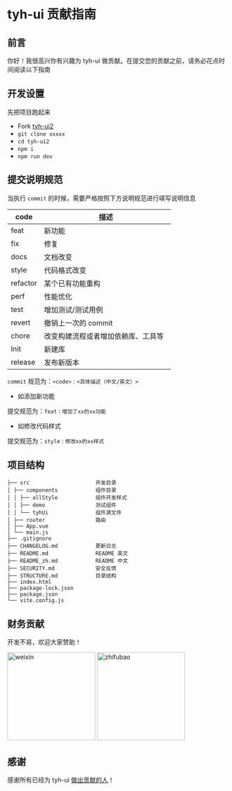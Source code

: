 # tyh-ui 贡献指南

## 前言

你好！我很高兴你有兴趣为 tyh-ui 做贡献。在提交您的贡献之前，请务必花点时间阅读以下指南

## 开发设置

先把项目跑起来

- Fork [tyh-ui2](https://github.com/Tyh2001/tyh-ui2)
- `git clone xxxxx`
- `cd tyh-ui2`
- `npm i`
- `npm run dev`

## 提交说明规范

当执行 `commit` 的时候，需要严格按照下方说明规范进行填写说明信息

| code     | 描述                                 |
| -------- | ------------------------------------ |
| feat     | 新功能                               |
| fix      | 修复                                 |
| docs     | 文档改变                             |
| style    | 代码格式改变                         |
| refactor | 某个已有功能重构                     |
| perf     | 性能优化                             |
| test     | 增加测试/测试用例                    |
| revert   | 撤销上一次的 commit                  |
| chore    | 改变构建流程或者增加依赖库、工具等   |
| Init     | 新建库                               |
| release  | 发布新版本                           |

`commit` 规范为：`<code>：<具体描述（中文/英文）>`

- 如添加新功能

提交规范为：`feat：增加了xx的xx功能`

- 如修改代码样式

提交规范为：`style：修改xx的xx样式`

## 项目结构

```
├── src                     开发目录
│ ├── components            组件目录
│ │ ├── allStyle            组件开发样式
│ │ ├── demo                测试组件
│ │ └── tyhUi               组件源文件
│ ├── router                路由
│ ├── App.vue
│ └── main.js
├── .gitignore
├── CHANGELOG.md            更新日志
├── README.md               README 英文
├── README_zh.md            README 中文
├── SECURITY.md             安全反馈
├── STRUCTURE.md            目录结构
├── index.html
├── package-lock.json
├── package.json
└── vite.config.js
```

## 财务贡献

开发不易，欢迎大家赞助！

<img width="200px" src="https://tianyuhao.cn/images/tyh-ui/weixin.jpg" alt="weixin">

<img width="200px" src="https://tianyuhao.cn/images/tyh-ui/zhifubao.jpg" alt="zhifubao">

## 感谢

感谢所有已经为 tyh-ui <a href="https://github.com/Tyh2001/tyh-ui2/graphs/contributors">做出贡献的人</a>！
